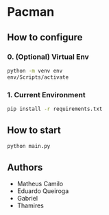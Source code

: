 # Pacman

## How to configure
### 0. (Optional) Virtual Env
```sh
python -m venv env
env/Scripts/activate
```

### 1. Current Environment
```sh
pip install -r requirements.txt
```

## How to start
```sh
python main.py
```

## Authors
- Matheus Camilo
- Eduardo Queiroga
- Gabriel
- Thamires